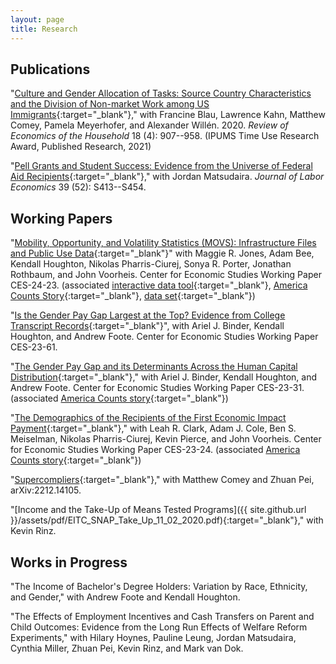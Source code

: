 ```yaml
---
layout: page
title: Research
---
```





## Publications

"[Culture and Gender Allocation of Tasks: Source Country Characteristics and the Division of Non-market Work among US Immigrants](https://link.springer.com/article/10.1007/s11150-020-09501-2){:target="_blank"}," with Francine Blau, Lawrence Kahn, Matthew Comey, Pamela Meyerhofer, and Alexander Will&#233;n. 2020. *Review of Economics of the Household* 18 (4): 907--958. (IPUMS Time Use Research Award, Published Research, 2021)

"[Pell Grants and Student Success: Evidence from the Universe of Federal Aid Recipients](https://www.journals.uchicago.edu/doi/abs/10.1086/712556?journalCode=jole){:target="_blank"}," with Jordan Matsudaira. *Journal of Labor Economics* 39 (52): S413--S454.

## Working Papers

"[Mobility, Opportunity, and Volatility Statistics (MOVS): Infrastructure Files and Public Use Data](https://www.census.gov/library/working-papers/2024/adrm/CES-WP-24-23.html){:target="_blank"}" with Maggie R. Jones, Adam Bee, Kendall Houghton, Nikolas Pharris-Ciurej, Sonya R. Porter, Jonathan Rothbaum, and John Voorheis. Center for Economic Studies Working Paper CES-24-23. (associated [interactive data tool](https://www.census.gov/library/visualizations/interactive/movs.html){:target="_blank"}, [America Counts Story](https://www.census.gov/library/stories/2024/05/movs.html){:target="_blank"}, [data set](https://www.census.gov/programs-surveys/ces/data/public-use-data/mobility-opportunity-volatility-statistics.html){:target="_blank"})

"[Is the Gender Pay Gap Largest at the Top? Evidence from College Transcript Records](https://www.census.gov/library/working-papers/2023/adrm/CES-WP-23-61.html){:target="_blank"}", with Ariel J. Binder, Kendall Houghton, and Andrew Foote. Center for Economic Studies Working Paper CES-23-61. 

"[The Gender Pay Gap and its Determinants Across the Human Capital Distribution](https://www.census.gov/library/working-papers/2023/adrm/CES-WP-23-31.html){:target="_blank"}," with Ariel J. Binder, Kendall Houghton, and Andrew Foote. Center for Economic Studies Working Paper CES-23-31. (associated [America Counts story](https://www.census.gov/library/stories/2024/02/gender-wage-gap-education.html){:target="_blank"})

"[The Demographics of the Recipients of the First Economic Impact Payment](https://www.census.gov/library/working-papers/2023/adrm/CES-WP-23-24.html){:target="_blank"}," with Leah R. Clark, Adam J. Cole, Ben S. Meiselman, Nikolas Pharris-Ciurej, Kevin Pierce, and John Voorheis. Center for Economic Studies Working Paper CES-23-24. (associated [America Counts story](https://www.census.gov/library/stories/2023/05/examining-equity-in-covid-19-stimulus-payments.html){:target="_blank"})

"[Supercompliers](https://arxiv.org/pdf/2212.14105.pdf){:target="_blank"}," with Matthew Comey and Zhuan Pei, arXiv:2212.14105.

"[Income and the Take-Up of Means Tested Programs]({{ site.github.url }}/assets/pdf/EITC_SNAP_Take_Up_11_02_2020.pdf){:target="_blank"}," with Kevin Rinz.

## Works in Progress

"The Income of Bachelor's Degree Holders: Variation by Race, Ethnicity, and Gender," with Andrew Foote and Kendall Houghton.

"The Effects of Employment Incentives and Cash Transfers on Parent and Child Outcomes: Evidence from the Long Run Effects of Welfare Reform Experiments," with Hilary Hoynes, Pauline Leung, Jordan Matsudaira, Cynthia Miller, Zhuan Pei, Kevin Rinz, and Mark van Dok.